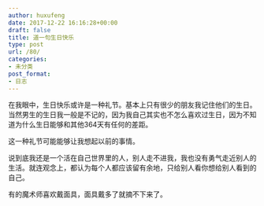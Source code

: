 ```yaml
---
author: huxufeng
date: 2017-12-22 16:16:28+00:00
draft: false
title: 道一句生日快乐
type: post
url: /80/
categories:
- 未分类
post_format:
- 日志
---
```


在我眼中，生日快乐或许是一种礼节。基本上只有很少的朋友我记住他们的生日。当然男生的生日我一般是不记的，因为我自己其实也不怎么喜欢过生日，因为不知道为什么生日能够和其他364天有任何的差距。

这一种礼节可能能够让我想起以前的事情。

说到底我还是一个活在自己世界里的人，别人走不进我，我也没有勇气走近别人的生活。就连观念上，都认为每个人都应该留有余地，只给别人看你想给别人看到的自己。

有的魔术师喜欢戴面具，面具戴多了就摘不下来了。
